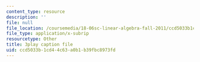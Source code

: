 ```yaml
---
content_type: resource
description: ''
file: null
file_location: /coursemedia/18-06sc-linear-algebra-fall-2011/ccd5033b1cd44c63a0b1b39fbc8973fd_GLFg2UBMAxc.srt
file_type: application/x-subrip
resourcetype: Other
title: 3play caption file
uid: ccd5033b-1cd4-4c63-a0b1-b39fbc8973fd
---
```

